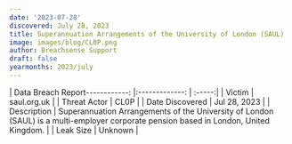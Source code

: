 ```yaml
---
date: '2023-07-28'
discovered: July 28, 2023
title: Superannuation Arrangements of the University of London (SAUL)
image: images/blog/CL0P.png
author: Breachsense Support
draft: false
yearmonths: 2023/july
---
```


| Data Breach Report------------:     |:-------------:    | :-----:|
| Victim      | saul.org.uk      | 
| Threat Actor      | CL0P      | 
| Date Discovered      | Jul 28, 2023      | 
| Description      | Superannuation Arrangements of the University of London (SAUL) is a multi-employer corporate pension based in London, United Kingdom.      | 
| Leak Size      | Unknown      | 

